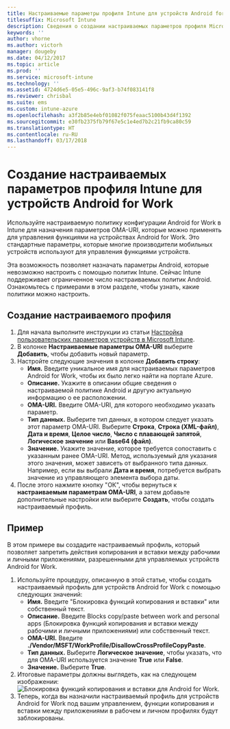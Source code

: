 ```yaml
---
title: Настраиваемые параметры профиля Intune для устройств Android for Work
titlesuffix: Microsoft Intune
description: Сведения о создании настраиваемых параметров профиля Microsoft Intune для устройств Android for Work.
keywords: ''
author: vhorne
ms.author: victorh
manager: dougeby
ms.date: 04/12/2017
ms.topic: article
ms.prod: ''
ms.service: microsoft-intune
ms.technology: ''
ms.assetid: 4724d6e5-05e5-496c-9af3-b74f083141f8
ms.reviewer: chrisbal
ms.suite: ems
ms.custom: intune-azure
ms.openlocfilehash: a3f2b85e4ebf01082f075feaac5100b43d4f1392
ms.sourcegitcommit: e30fb2375fb79f67e5c1e4ed7b2c21fb9ca80c59
ms.translationtype: HT
ms.contentlocale: ru-RU
ms.lasthandoff: 03/17/2018
---
```

# <a name="create-intune-custom-profile-settings-for-android-for-work-devices"></a>Создание настраиваемых параметров профиля Intune для устройств Android for Work

Используйте настраиваемую политику конфигурации Android for Work в Intune для назначения параметров OMA-URI, которые можно применять для управления функциями на устройствах Android for Work. Это стандартные параметры, которые многие производители мобильных устройств используют для управления функциями устройств.

Эта возможность позволяет назначать параметры Android, которые невозможно настроить с помощью политик Intune. Сейчас Intune поддерживает ограниченное число настраиваемых политик Android. Ознакомьтесь с примерами в этом разделе, чтобы узнать, какие политики можно настроить.

## <a name="create-a-custom-profile"></a>Создание настраиваемого профиля

1. Для начала выполните инструкции из статьи [Настройка пользовательских параметров устройств в Microsoft Intune](custom-settings-configure.md).
2. В колонке **Настраиваемые параметры OMA-URI** выберите **Добавить**, чтобы добавить новый параметр.
3. Настройте следующие значения в колонке **Добавить строку**:
    - **Имя.** Введите уникальное имя для настраиваемых параметров Android for Work, чтобы их было легко найти на портале Azure.
    - **Описание.** Укажите в описании общие сведения о настраиваемой политике Android и другую актуальную информацию о ее расположении.
    - **OMA-URI.** Введите OMA-URI, для которого необходимо указать параметр.
    - **Тип данных.** Выберите тип данных, в котором следует указать этот параметр OMA-URI. Выберите **Строка**, **Строка (XML-файл)**, **Дата и время**, **Целое число**, **Число с плавающей запятой**, **Логическое значение** или **Base64 (файл)**.
    - **Значение.** Укажите значение, которое требуется сопоставить с указанным ранее OMA-URI. Метод, используемый для указания этого значения, может зависеть от выбранного типа данных. Например, если вы выбрали **Дата и время**, потребуется выбрать значение из управляющего элемента выбора даты.
4. После этого нажмите кнопку "ОК", чтобы вернуться к **настраиваемым параметрам OMA-URI**, а затем добавьте дополнительные настройки или выберите **Создать**, чтобы создать настраиваемый профиль.


## <a name="example"></a>Пример

В этом примере вы создадите настраиваемый профиль, который позволяет запретить действия копирования и вставки между рабочими и личными приложениями, разрешенными для управляемых устройств Android for Work.

1. Используйте процедуру, описанную в этой статье, чтобы создать настраиваемый профиль для устройств Android for Work с помощью следующих значений:
    - **Имя.** Введите "Блокировка функций копирования и вставки" или собственный текст.
    - **Описание.** Введите Blocks copy/paste between work and personal apps (Блокировка функций копирования и вставки между рабочими и личными приложениями) или собственный текст.
    - **OMA-URI.** Введите **./Vendor/MSFT/WorkProfile/DisallowCrossProfileCopyPaste**.
    - **Тип данных.** Выберите **Логическое значение**, чтобы указать, что для OMA-URI используется значение **True** или **False**.
    - **Значение.** Выберите **True**.
2. Итоговые параметры должны выглядеть, как на следующем изображении:
![Блокировка функций копирования и вставки для Android for Work.](./media/custom-policy-afw-copy-paste.png)
3. Теперь, когда вы назначили настраиваемый профиль для устройств Android for Work под вашим управлением, функции копирования и вставки между приложениями в рабочем и личном профилях будут заблокированы.